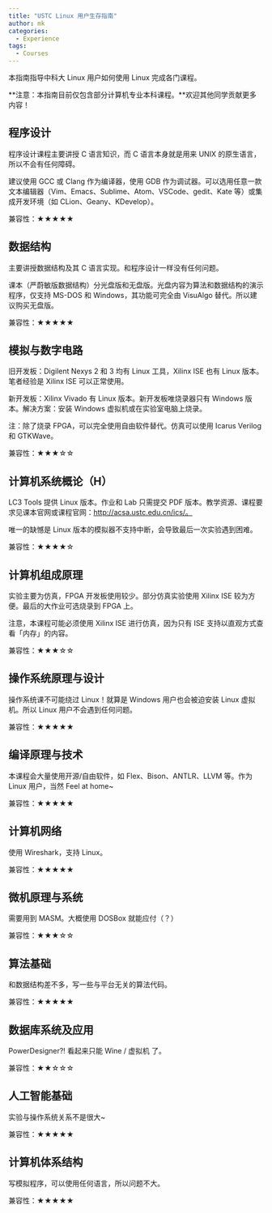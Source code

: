 ```yaml
---
title: "USTC Linux 用户生存指南"
author: mk
categories:
  - Experience
tags:
  - Courses
---
```


本指南指导中科大 Linux 用户如何使用 Linux 完成各门课程。

**注意：本指南目前仅包含部分计算机专业本科课程。**欢迎其他同学贡献更多内容！

## 程序设计

程序设计课程主要讲授 C 语言知识，而 C 语言本身就是用来 UNIX 的原生语言，所以不会有任何障碍。

建议使用 GCC 或 Clang 作为编译器，使用 GDB 作为调试器。可以选用任意一款文本编辑器（Vim、Emacs、Sublime、Atom、VSCode、gedit、Kate 等）或集成开发环境（如 CLion、Geany、KDevelop）。

兼容性：★★★★★

## 数据结构

主要讲授数据结构及其 C 语言实现。和程序设计一样没有任何问题。

课本（严蔚敏版数据结构）分光盘版和无盘版。光盘内容为算法和数据结构的演示程序，仅支持 MS-DOS 和 Windows，其功能可完全由 VisuAlgo 替代。所以建议购买无盘版。

兼容性：★★★★★

## 模拟与数字电路

旧开发板：Digilent Nexys 2 和 3 均有 Linux 工具，Xilinx ISE 也有 Linux 版本。笔者经验是 Xilinx ISE 可以正常使用。

新开发板：Xilinx Vivado 有 Linux 版本。新开发板唯烧录器只有 Windows 版本。解决方案：安装 Windows 虚拟机或在实验室电脑上烧录。

注：除了烧录 FPGA，可以完全使用自由软件替代。仿真可以使用 Icarus Verilog 和 GTKWave。

兼容性：★★★☆☆

## 计算机系统概论（H）

LC3 Tools 提供 Linux 版本。作业和 Lab 只需提交 PDF 版本。教学资源、课程要求见课本官网或课程官网：http://acsa.ustc.edu.cn/ics/。

唯一的缺憾是 Linux 版本的模拟器不支持中断，会导致最后一次实验遇到困难。

兼容性：★★★★☆

## 计算机组成原理

实验主要为仿真，FPGA 开发板使用较少。部分仿真实验使用 Xilinx ISE 较为方便。最后的大作业可选烧录到 FPGA 上。

注意，本课程可能必须使用 Xilinx ISE 进行仿真，因为只有 ISE 支持以直观方式查看「内存」的内容。

兼容性：★★★☆☆

## 操作系统原理与设计

操作系统课不可能绕过 Linux！就算是 Windows 用户也会被迫安装 Linux 虚拟机。所以 Linux 用户不会遇到任何问题。

兼容性：★★★★★

## 编译原理与技术

本课程会大量使用开源/自由软件，如 Flex、Bison、ANTLR、LLVM 等。作为 Linux 用户，当然 Feel at home~

兼容性：★★★★★

## 计算机网络

使用 Wireshark，支持 Linux。

兼容性：★★★★★

## 微机原理与系统

需要用到 MASM。大概使用 DOSBox 就能应付（？）

兼容性：★★★☆☆

## 算法基础

和数据结构差不多，写一些与平台无关的算法代码。

兼容性：★★★★★

## 数据库系统及应用

PowerDesigner?! 看起来只能 Wine / 虚拟机 了。

兼容性：★★☆☆☆

## 人工智能基础

实验与操作系统关系不是很大~

兼容性：★★★★★

## 计算机体系结构

写模拟程序，可以使用任何语言，所以问题不大。

兼容性：★★★★★
